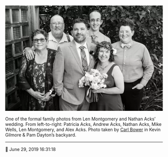 ![One of the formal family photos from Len Montgomery and Nathan Acks’ wedding](assets/8b7a2e637a2d5d7478f83d4d262ba509.webp)

One of the formal family photos from Len Montgomery and Nathan Acks’ wedding. From left-to-right: Patricia Acks, Andrew Acks, Nathan Acks, Mike Wells, Len Montgomery, and Alex Acks. Photo taken by [Carl Bower](http://carlbowerphotos.com/) in Kevin Gilmore & Pam Dayton’s backyard.

- - - -

📅 June 29, 2019 16:31:18
